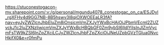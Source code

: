 https://stuconestogacon-my.sharepoint.com/:v:/g/personal/mgundu4078_conestogac_on_ca/ESJDyl_rgXFHv4d9GG7NB-8B5hswv3l8qiOXWOEEaLR3fA?nav=eyJyZWZlcnJhbEluZm8iOnsicmVmZXJyYWxBcHAiOiJPbmVEcml2ZUZvckJ1c2luZXNzIiwicmVmZXJyYWxBcHBQbGF0Zm9ybSI6IldlYiIsInJlZmVycmFsTW9kZSI6InZpZXciLCJyZWZlcnJhbFZpZXciOiJNeUZpbGVzTGlua0NvcHkifX0&e=r0fmPu

